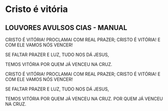 # Cristo é vitória

## LOUVORES AVULSOS CIAS - MANUAL

CRISTO É VITÓRIA!
PROCLAMAI COM REAL PRAZER;
CRISTO É VITÓRIA!
E COM ELE VAMOS NÓS VENCER!

SE FALTAR PRAZER E LUZ,
TUDO NOS DÁ JESUS,

TEMOS VITÓRIA
POR QUEM JÁ VENCEU NA CRUZ.

CRISTO É VITÓRIA!
PROCLAMAI COM REAL PRAZER;
CRISTO É VITÓRIA!
E COM ELE VAMOS NÓS VENCER!

SE FALTAR PRAZER E LUZ,
TUDO NOS DÁ JESUS,

TEMOS VITÓRIA
POR QUEM JÁ VENCEU NA CRUZ.
POR QUEM JÁ VENCEU NA CRUZ.
